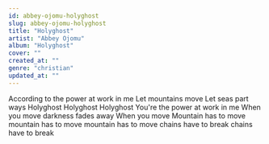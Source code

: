 ```yaml
---
id: abbey-ojomu-holyghost
slug: abbey-ojomu-holyghost
title: "Holyghost"
artist: "Abbey Ojomu"
album: "Holyghost"
cover: ""
created_at: ""
genre: "christian"
updated_at: ""
---
```


According to the power at work in me
Let mountains move
Let seas part ways
Holyghost
Holyghost
Holyghost
You're the power at work in me
When you move darkness fades away
When you move
Mountain has to move
mountain has to move
mountain has to move
chains have to break
chains have to break